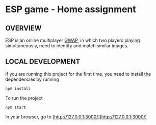 # ESP game - Home assignment
 
## OVERVIEW
ESP is an online multiplayer [GWAP](https://en.wikipedia.org/wiki/Human-based_computation_game), in which two players playing simultaneously, need to identify and match similar images.

## LOCAL DEVELOPMENT
If you are running this project for the first time, you need to install the dependencies by running

`npm install`

To run the project

`npm start`

In your browser, go to [http://127.0.0.1:3000/](http://127.0.0.1:3000/)
